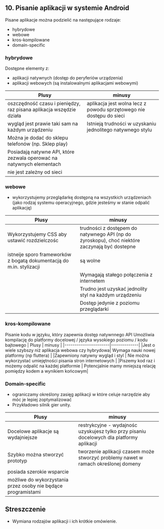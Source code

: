 ## 10. Pisanie aplikacji w systemie Android
Pisane aplikacje można podzielić na następujące rodzaje:
- hybrydowe
- webowe 
- kros-kompilowane
- domain-specific

### hybrydowe

Dostępne elementy z:
- aplikacji natywnych (dostęp do peryferiów urządzenia)
- aplikacji webowych (są instalowalnymi aplikacjami webowymi)


| Plusy | minusy |
|-------|--------|
| oszczędność czasu i pieniędzy, raz pisana aplikacja wszędzie działa| aplikacja jest wolna lecz z powodu sprzętowego nie dostępu do sieci |
| wygląd jest prawie taki sam na każdym urządzeniu    | Istnieją trudności w uzyskaniu jednolitego natywnego stylu|
| Można je dodać do sklepu telefonów (np. Sklep play) | 
| Posiadają natywne API, które zezwala operować na natywnych elementach ||
| nie jest zależny od sieci ||

### webowe
- wykorzystujemy przeglądarkę dostępną na wszystkich urządzeniach (jako rodzaj systemu operacyjnego, gdzie jesteśmy w stanie odpalić aplikację)

|  Plusy | minusy |
|--------|--------|
| Wykorzystujemy CSS aby ustawić rozdzielczośc| trudności z dostępem do natywnego API (np do żyroskopu), choć niektóre zaczynają być dostepne|
| istneije sporo frameworków z bogatą dokumentacją do m.in. stylizacji|są wolne |
|| Wymagają stałego połączenia z internetem |
|| Trudno jest uzyskać jednolity styl na każdym urządzeniu |
|| Dostęp jedynie z poziomu przeglądarki |



### kros-kompilowane
Pisanie kodu w języku, który zapewnia dostęp natywnnego API
Umożliwia kompilację do platformy docelowej / języka wysokiego poziomu / kodu bajtowego
|    Plusy              |    minusy    |
|-----------------------|--------------|
|Jest o wiele szybszy niż aplikacja webowa czy hybrydowa| Wymaga nauki nowej platformy (np fluttera) |
|Zapewniony natywny wygląd i styl | Nie można wykorzystać umiejętności pisania stron internetowych |
|Piszemy kod raz i możemy odpalić na każdej platformie | Potencjalnie mamy mniejszą relację pomiędzy kodem a wynikiem końcowym|  

### Domain-specific

- ograniczamy określony zasięg aplikacji w które celuje narzędzie aby móc je lepiej zoptymalizować 
- Przykładowo silnik gier unity. 

|    Plusy  | minusy |
|-----------|--------|
| Docelowe aplikacje są wydajniejsze | restrykcyjne - wydajnośc uzyskujesz tylko przy pisaniu docelowych dla platformy aplikacji|
| Szybko można stworzyć prototyp | tworzenie aplikacji czasem może stworzyć problemy nawet w ramach określonej domeny |
| posiada szerokie wsparcie ||
|możliwe do wykorzystania przez osoby nie będące programistami| |

## Streszczenie

- Wymiana rodzajów aplikacji i ich krótkie omówienie.